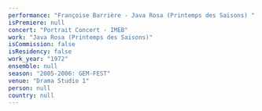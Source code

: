 ```yaml
---
performance: "Françoise Barrière - Java Rosa (Printemps des Saisons) "
isPremiere: null
concert: "Portrait Concert - IMEB"
work: "Java Rosa (Printemps des Saisons)"
isCommission: false
isResidency: false
work_year: "1972"
ensemble: null
season: "2005-2006: GEM-FEST"
venue: "Drama Studio 1"
person: null
country: null
---
```


